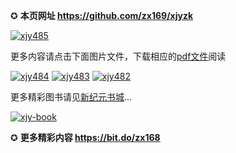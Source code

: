 ✪ **本页网址 https://github.com/zx169/xjyzk** 

[![xjy485](https://cloud.githubusercontent.com/assets/19661061/16392599/09c972ca-3cad-11e6-95e4-83657fd82dac.jpg)](https://d1zsng9cxdrwyc.cloudfront.net/pdf/xjyzk/N485.pdf)

更多内容请点击下面图片文件，下载相应的[pdf文件](https://d1zsng9cxdrwyc.cloudfront.net/pdf/xjyzk/N485.pdf)阅读

[![xjy484](https://cloud.githubusercontent.com/assets/18081243/16131845/004e44ba-3400-11e6-90a8-0a89818bd297.jpg)](https://d1zsng9cxdrwyc.cloudfront.net/pdf/xjyzk/N484.pdf)
[![xjy483](https://cloud.githubusercontent.com/assets/19661061/16022132/a02b6928-31b6-11e6-947a-beded1d4219d.jpg)](https://d1zsng9cxdrwyc.cloudfront.net/pdf/xjyzk/N483.pdf)
[![xjy482](https://cloud.githubusercontent.com/assets/18081243/15790337/58aac754-29c0-11e6-8c94-5a4c49acc897.jpg)](https://d1zsng9cxdrwyc.cloudfront.net/pdf/xjyzk/N482.pdf)

更多精彩图书请见[新纪元书城](https://github.com/xjybook/xjy)...

[![xjy-book](https://cloud.githubusercontent.com/assets/18081243/14840784/d105c716-0c7a-11e6-8687-d9eabda06f17.jpg)](https://github.com/xjybook/xjy)

✪ **更多精彩内容 https://bit.do/zx168**
